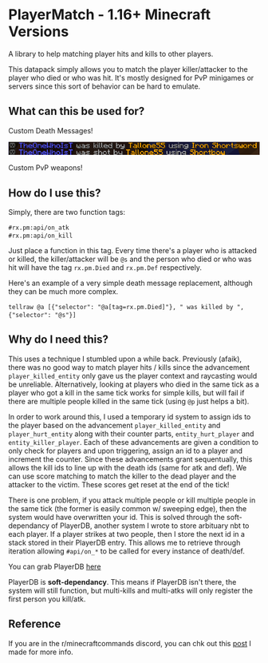 # PlayerMatch - 1.16+ Minecraft Versions
A library to help matching player hits and kills to other players.

This datapack simply allows you to match the player killer/attacker to the player who died or who was hit. It's mostly designed for PvP minigames or servers since this sort of behavior can be hard to emulate.

## What can this be used for?

Custom Death Messages!

![Custom Death Messages](imgs/example.png)

Custom PvP weapons!


## How do I use this?

Simply, there are two function tags:

    #rx.pm:api/on_atk
    #rx.pm:api/on_kill

Just place a function in this tag. Every time there's a player who is attacked or killed, the killer/attacker will be `@s` and the person who died or who was hit will have the tag `rx.pm.Died` and `rx.pm.Def` respectively.

Here's an example of a very simple death message replacement, although they can be much more complex.

    tellraw @a [{"selector": "@a[tag=rx.pm.Died]"}, " was killed by ", {"selector": "@s"}]

## Why do I need **this**?

This uses a technique I stumbled upon a while back. Previously (afaik), there was no good way to match player hits / kills since the advancement `player_killed_entity` only gave us the player context and raycasting would be unreliable. Alternatively, looking at players who died in the same tick as a player who got a kill in the same tick works for simple kills, but will fail if there are multiple people killed in the same tick (using `@p` just helps a bit). 

In order to work around this, I used a temporary id system to assign ids to the player based on the advancement `player_killed_entity` and `player_hurt_entity` along with their counter parts, `entity_hurt_player` and `entity_killer_player`. Each of these advancements are given a condition to only check for players and upon triggering, assign an id to a player and increment the counter. Since these advancements grant sequentually, this allows the kill ids to line up with the death ids (same for atk and def). We can use score matching to match the killer to the dead player and the attacker to the victim. These scores get reset at the end of the tick!

There is one problem, if you attack multiple people or kill multiple people in the same tick (the former is easily common w/ sweeping edge), then the system would have overwritten your id. This is solved through the soft-dependancy of PlayerDB, another system I wrote to store arbituary nbt to each player. If a player strikes at two people, then I store the next id in a stack stored in their PlayerDB entry. This allows me to retrieve through iteration allowing `#api/on_*` to be called for every instance of death/def.

You can grab PlayerDB [here](https://github.com/rx-modules/PlayerDB)

PlayerDB is **soft-dependancy**. This means if PlayerDB isn't there, the system will still function, but multi-kills and multi-atks will only register the first person you kill/atk.

## Reference

If you are in the r/minecraftcommands discord, you can chk out this [post](https://discord.com/channels/154777837382008833/157097006500806656/748652573673652265) I made for more info.
